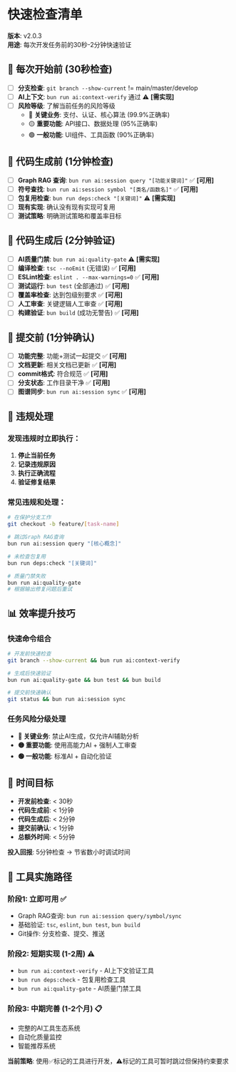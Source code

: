 # 快速检查清单

**版本**: v2.0.3  
**用途**: 每次开发任务前的30秒-2分钟快速验证

## 🔴 每次开始前 (30秒检查)

- [ ] **分支检查**: `git branch --show-current` != main/master/develop
- [ ] **AI上下文**: `bun run ai:context-verify` 通过 ⚠️ **[需实现]**
- [ ] **风险等级**: 了解当前任务的风险等级
  - 🔴 **关键业务**: 支付、认证、核心算法 (99.9%正确率)
  - 🟡 **重要功能**: API接口、数据处理 (95%正确率)
  - 🟢 **一般功能**: UI组件、工具函数 (90%正确率)

## 🔴 代码生成前 (1分钟检查)

- [ ] **Graph RAG 查询**: `bun run ai:session query "[功能关键词]"` ✅ **[可用]**
- [ ] **符号查找**: `bun run ai:session symbol "[类名/函数名]"` ✅ **[可用]**
- [ ] **包复用检查**: `bun run deps:check "[关键词]"` ⚠️ **[需实现]**
- [ ] **现有实现**: 确认没有现有实现可复用
- [ ] **测试策略**: 明确测试策略和覆盖率目标

## 🔴 代码生成后 (2分钟验证)

- [ ] **AI质量门禁**: `bun run ai:quality-gate` ⚠️ **[需实现]**
- [ ] **编译检查**: `tsc --noEmit` (无错误) ✅ **[可用]**
- [ ] **ESLint检查**: `eslint . --max-warnings=0` ✅ **[可用]**
- [ ] **测试运行**: `bun test` (全部通过) ✅ **[可用]**
- [ ] **覆盖率检查**: 达到包级别要求 ✅ **[可用]**
- [ ] **人工审查**: 关键逻辑人工审查 ✅ **[可用]**
- [ ] **构建验证**: `bun build` (成功无警告) ✅ **[可用]**

## 🔴 提交前 (1分钟确认)

- [ ] **功能完整**: 功能+测试一起提交 ✅ **[可用]**
- [ ] **文档更新**: 相关文档已更新 ✅ **[可用]**
- [ ] **commit格式**: 符合规范 ✅ **[可用]**
- [ ] **分支状态**: 工作目录干净 ✅ **[可用]**
- [ ] **图谱同步**: `bun run ai:session sync` ✅ **[可用]**

## 🚨 违规处理

### 发现违规时立即执行：

1. **停止当前任务**
2. **记录违规原因**
3. **执行正确流程**
4. **验证修复结果**

### 常见违规和处理：

```bash
# 在保护分支工作
git checkout -b feature/[task-name]

# 跳过Graph RAG查询
bun run ai:session query "[核心概念]"

# 未检查包复用
bun run deps:check "[关键词]"

# 质量门禁失败
bun run ai:quality-gate
# 根据输出修复问题后重试
```

## 📊 效率提升技巧

### 快速命令组合

```bash
# 开发前快速检查
git branch --show-current && bun run ai:context-verify

# 生成后快速验证
bun run ai:quality-gate && bun test && bun build

# 提交前快速确认
git status && bun run ai:session sync
```

### 任务风险分级处理

- **🔴 关键业务**: 禁止AI生成，仅允许AI辅助分析
- **🟡 重要功能**: 使用高能力AI + 强制人工审查
- **🟢 一般功能**: 标准AI + 自动化验证

## 🎯 时间目标

- **开发前检查**: < 30秒
- **代码生成前**: < 1分钟
- **代码生成后**: < 2分钟
- **提交前确认**: < 1分钟
- **总额外时间**: < 5分钟

**投入回报**: 5分钟检查 → 节省数小时调试时间

## 🚧 工具实施路径

### 阶段1: 立即可用 ✅

- Graph RAG查询: `bun run ai:session query/symbol/sync`
- 基础验证: `tsc`, `eslint`, `bun test`, `bun build`
- Git操作: 分支检查、提交、推送

### 阶段2: 短期实现 (1-2周) ⚠️

- `bun run ai:context-verify` - AI上下文验证工具
- `bun run deps:check` - 包复用检查工具
- `bun run ai:quality-gate` - AI质量门禁工具

### 阶段3: 中期完善 (1-2个月) 📋

- 完整的AI工具生态系统
- 自动化质量监控
- 智能推荐系统

**当前策略**: 使用✅标记的工具进行开发，⚠️标记的工具可暂时跳过但保持约束要求
